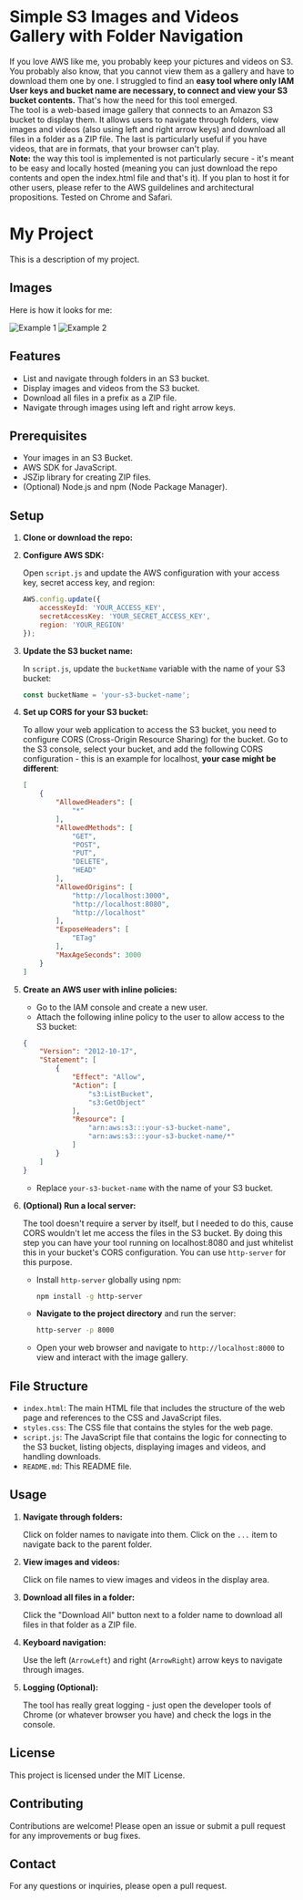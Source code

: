 # Simple S3 Images and Videos Gallery with Folder Navigation

If you love AWS like me, you probably keep your pictures and videos on S3. You probably also know, that you cannot view them as a gallery and have to download them one by one. I struggled to find an **easy tool where only IAM User keys and bucket name are necessary, to connect and view your S3 bucket contents.** That's how the need for this tool emerged.  
The tool is a web-based image gallery that connects to an Amazon S3 bucket to display them. It allows users to navigate through folders, view images and videos (also using left and right arrow keys) and download all files in a folder as a ZIP file. The last is particularly useful if you have videos, that are in formats, that your browser can't play.  
**Note:** the way this tool is implemented is not particularly secure - it's meant to be easy and locally hosted (meaning you can just download the repo contents and open the index.html file and that's it). If you plan to host it for other users, please refer to the AWS guildelines and architectural propositions. Tested on Chrome and Safari.
# My Project

This is a description of my project.

## Images

Here is how it looks for me:

![Example 1](https://raw.githubusercontent.com/boriside/s3-images-videos-gallery/main/images/gallery1.png)
![Example 2](https://raw.githubusercontent.com/boriside/s3-images-videos-gallery/main/images/gallery2.png)


## Features

- List and navigate through folders in an S3 bucket.
- Display images and videos from the S3 bucket.
- Download all files in a prefix as a ZIP file.
- Navigate through images using left and right arrow keys.

## Prerequisites

- Your images in an S3 Bucket.
- AWS SDK for JavaScript.
- JSZip library for creating ZIP files.
- (Optional) Node.js and npm (Node Package Manager).

## Setup

1. **Clone or download the repo:**
   
2. **Configure AWS SDK:**

    Open `script.js` and update the AWS configuration with your access key, secret access key, and region:

    ```javascript
    AWS.config.update({
        accessKeyId: 'YOUR_ACCESS_KEY',
        secretAccessKey: 'YOUR_SECRET_ACCESS_KEY',
        region: 'YOUR_REGION'
    });
    ```

3. **Update the S3 bucket name:**

    In `script.js`, update the `bucketName` variable with the name of your S3 bucket:

    ```javascript
    const bucketName = 'your-s3-bucket-name';
    ```

4. **Set up CORS for your S3 bucket:**

    To allow your web application to access the S3 bucket, you need to configure CORS (Cross-Origin Resource Sharing) for the bucket. Go to the S3 console, select your bucket, and add the following CORS configuration - this is an example for localhost, **your case might be different**:

    ```json
    [
        {
            "AllowedHeaders": [
                "*"
            ],
            "AllowedMethods": [
                "GET",
                "POST",
                "PUT",
                "DELETE",
                "HEAD"
            ],
            "AllowedOrigins": [
                "http://localhost:3000",
                "http://localhost:8080",
                "http://localhost"
            ],
            "ExposeHeaders": [
                "ETag"
            ],
            "MaxAgeSeconds": 3000
        }
    ]
    ```

5. **Create an AWS user with inline policies:**

    - Go to the IAM console and create a new user.
    - Attach the following inline policy to the user to allow access to the S3 bucket:

    ```json
    {
        "Version": "2012-10-17",
        "Statement": [
            {
                "Effect": "Allow",
                "Action": [
                    "s3:ListBucket",
                    "s3:GetObject"
                ],
                "Resource": [
                    "arn:aws:s3:::your-s3-bucket-name",
                    "arn:aws:s3:::your-s3-bucket-name/*"
                ]
            }
        ]
    }
    ```

    - Replace `your-s3-bucket-name` with the name of your S3 bucket.

6. **(Optional) Run a local server:**

    The tool doesn't require a server by itself, but I needed to do this, cause CORS wouldn't let me access the files in the S3 bucket. By doing this step you can have your tool running on localhost:8080 and just whitelist this in your bucket's CORS configuration. You can use `http-server` for this purpose.

    - Install `http-server` globally using npm:

        ```bash
        npm install -g http-server
        ```

    - **Navigate to the project directory** and run the server:

        ```bash
        http-server -p 8000
        ```

    - Open your web browser and navigate to `http://localhost:8000` to view and interact with the image gallery.

## File Structure

- `index.html`: The main HTML file that includes the structure of the web page and references to the CSS and JavaScript files.
- `styles.css`: The CSS file that contains the styles for the web page.
- `script.js`: The JavaScript file that contains the logic for connecting to the S3 bucket, listing objects, displaying images and videos, and handling downloads.
- `README.md`: This README file.

## Usage

1. **Navigate through folders:**

    Click on folder names to navigate into them. Click on the `...` item to navigate back to the parent folder.

2. **View images and videos:**

    Click on file names to view images and videos in the display area.

3. **Download all files in a folder:**

    Click the "Download All" button next to a folder name to download all files in that folder as a ZIP file.

4. **Keyboard navigation:**

    Use the left (`ArrowLeft`) and right (`ArrowRight`) arrow keys to navigate through images.
   
6. **Logging (Optional):**

   The tool has really great logging - just open the developer tools of Chrome (or whatever browser you have) and check the logs in the console.


## License

This project is licensed under the MIT License. 

## Contributing

Contributions are welcome! Please open an issue or submit a pull request for any improvements or bug fixes.

## Contact

For any questions or inquiries, please open a pull request.
